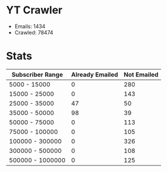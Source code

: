 # YT Crawler
- Emails: 1434
- Crawled: 78474

# Stats
| Subscriber Range  | Already Emailed | Not Emailed |
|-------|-------|-------|
| 5000 - 15000 | 0 | 280 |
| 15000 - 25000 | 0 | 143 |
| 25000 - 35000 | 47 | 50 |
| 35000 - 50000 | 98 | 39 |
| 50000 - 75000 | 0 | 113 |
| 75000 - 100000 | 0 | 105 |
| 100000 - 300000 | 0 | 326 |
| 300000 - 500000 | 0 | 108 |
| 500000 - 1000000 | 0 | 125 |
